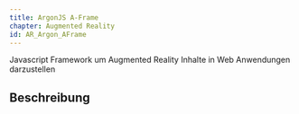 ```yaml
---
title: ArgonJS A-Frame
chapter: Augmented Reality
id: AR_Argon_AFrame
---
```


Javascript Framework um Augmented Reality Inhalte in Web Anwendungen darzustellen

## Beschreibung



